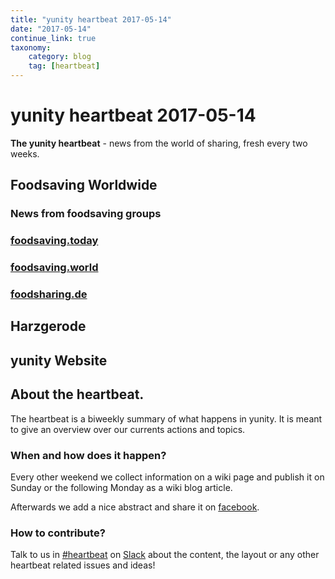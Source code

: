 ```yaml
---
title: "yunity heartbeat 2017-05-14"
date: "2017-05-14"
continue_link: true
taxonomy:
    category: blog
    tag: [heartbeat]
---
```


# yunity heartbeat 2017-05-14

**The yunity heartbeat** - news from the world of sharing, fresh every two weeks.

## Foodsaving Worldwide

### News from foodsaving groups 

### [foodsaving.today](https://foodsaving.today)

### [foodsaving.world](https://foodsaving.world)

### [foodsharing.de](https://foodsharing.de)

## Harzgerode

## yunity Website

## About the heartbeat.

The heartbeat is a biweekly summary of what happens in yunity. It is meant to give an overview over our currents actions and topics.

### When and how does it happen?

Every other weekend we collect information on a wiki page and publish it on Sunday or the following Monday as a wiki blog article.

Afterwards we add a nice abstract and share it on [facebook](https://www.facebook.com/yunity.org/).

### How to contribute?

Talk to us in [#heartbeat](https://yunity.slack.com/messages/heartbeat/) on [Slack](https://slackin.yunity.org) about the content, the layout or any other heartbeat related issues and ideas!